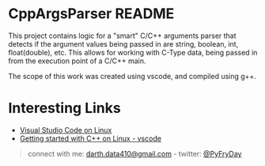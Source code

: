 # CppArgsParser README

This project contains logic for a "smart" C/C++ arguments parser that detects if the argument values being passed in are string, boolean, int, float(double), etc. This allows for working with C-Type data, being passed in from the execution point of a C/C++ main. 

The scope of this work was created using vscode, and compiled using g++.

# Interesting Links

* [Visual Studio Code on Linux](https://code.visualstudio.com/docs/setup/linux)
* [Getting started with C++ on Linux - vscode](https://code.visualstudio.com/docs/cpp/config-linux)

> connect with me: darth.data410@gmail.com - twitter: [@PyFryDay](http://www.twitter.com/@PyFryDay)